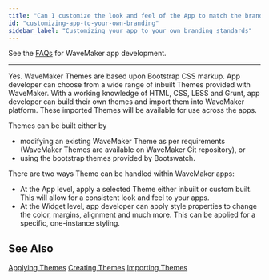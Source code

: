 ```yaml
---
title: "Can I customize the look and feel of the App to match the branding of my choice?"
id: "customizing-app-to-your-own-branding"
sidebar_label: "Customizing your app to your own branding standards"
---
```

See the [FAQs](index.md) for WaveMaker app development.      

---
Yes. WaveMaker Themes are based upon Bootstrap CSS markup. App developer can choose from a wide range of inbuilt Themes provided with WaveMaker. With a working knowledge of HTML, CSS, LESS and Grunt, app developer can build their own themes and import them into WaveMaker platform. These imported Themes will be available for use across the apps.

Themes can be built either by

- modifying an existing WaveMaker Theme as per requirements (WaveMaker Themes are available on WaveMaker Git repository), or
- using the bootstrap themes provided by Bootswatch.

There are two ways Theme can be handled within WaveMaker apps:

- At the App level, apply a selected Theme either inbuilt or custom built. This will allow for a consistent look and feel to your apps.
- At the Widget level, app developer can apply style properties to change the color, margins, alignment and much more. This can be applied for a specific, one-instance styling.

## See Also

[Applying Themes](/learn/app-development/ui-design/themes/#apply-theme)
[Creating Themes](/learn/app-development/ui-design/themes/#create-theme)
[Importing Themes](/learn/app-development/ui-design/themes/#import-theme)